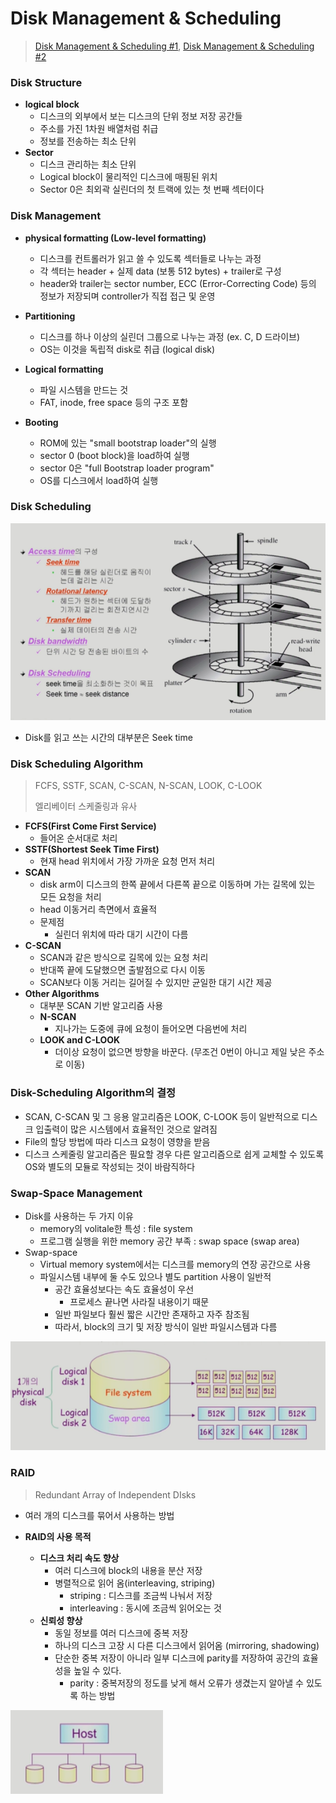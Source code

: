 # Disk Management & Scheduling 

> [Disk Management & Scheduling #1](https://core.ewha.ac.kr/publicview/C0101020140523151255773807?vmode=f), [Disk Management & Scheduling #2](https://core.ewha.ac.kr/publicview/C0101020140527124647396004?vmode=f)

### Disk Structure

- **logical block**
  - 디스크의 외부에서 보는 디스크의 단위 정보 저장 공간들
  - 주소를 가진 1차원 배열처럼 취급
  - 정보를 전송하는 최소 단위
- **Sector**
  - 디스크 관리하는 최소 단위
  - Logical block이 물리적인 디스크에 매핑된 위치
  - Sector 0은 최외곽 실린더의 첫 트랙에 있는 첫 번째 섹터이다



### Disk Management

- **physical formatting (Low-level formatting)**
  - 디스크를 컨트롤러가 읽고 쓸 수 있도록 섹터들로 나누는 과정
  - 각 섹터는 header + 실제 data (보통 512 bytes) + trailer로 구성
  - header와 trailer는 sector number, ECC (Error-Correcting Code) 등의 정보가 저장되며 controller가 직접 접근 및 운영

- **Partitioning**
  - 디스크를 하나 이상의 실린더 그룹으로 나누는 과정 (ex. C, D 드라이브)
  - OS는 이것을 독립적 disk로 취급 (logical disk)
- **Logical formatting**
  - 파일 시스템을 만드는 것
  - FAT, inode, free space 등의 구조 포함
- **Booting**
  - ROM에 있는 "small bootstrap loader"의 실행
  - sector 0 (boot block)을 load하여 실행
  - sector 0은 "full Bootstrap loader program"
  - OS를 디스크에서 load하여 실행



### Disk Scheduling

![disk-scheduling](11장.assets/disk-scheduling.png)

- Disk를 읽고 쓰는 시간의 대부분은 Seek time



### Disk Scheduling Algorithm

> FCFS, SSTF, SCAN, C-SCAN, N-SCAN, LOOK, C-LOOK
>
> 엘리베이터 스케줄링과 유사

- **FCFS(First Come First Service)**
  - 들어온 순서대로 처리
- **SSTF(Shortest Seek Time First)**
  - 현재 head 위치에서 가장 가까운 요청 먼저 처리
- **SCAN**
  - disk arm이 디스크의 한쪽 끝에서 다른쪽 끝으로 이동하며 가는 길목에 있는 모든 요청을 처리
  - head 이동거리 측면에서 효율적
  - 문제점
    - 실린더 위치에 따라 대기 시간이 다름
- **C-SCAN**
  - SCAN과 같은 방식으로 길목에 있는 요청 처리
  - 반대쪽 끝에 도달했으면 출발점으로 다시 이동
  - SCAN보다 이동 거리는 길어질 수 있지만 균일한 대기 시간 제공
- **Other Algorithms**
  - 대부분 SCAN 기반 알고리즘 사용
  - **N-SCAN**
    - 지나가는 도중에 큐에 요청이 들어오면 다음번에 처리
  - **LOOK and C-LOOK**
    - 더이상 요청이 없으면 방향을 바꾼다. (무조건 0번이 아니고 제일 낮은 주소로 이동)



### Disk-Scheduling Algorithm의 결정

- SCAN, C-SCAN 및 그 응용 알고리즘은 LOOK, C-LOOK 등이 일반적으로 디스크 입출력이 많은 시스템에서 효율적인 것으로 알려짐
- File의 할당 방법에 따라 디스크 요청이 영향을 받음
- 디스크 스케줄링 알고리즘은 필요할 경우 다른 알고리즘으로 쉽게 교체할 수 있도록 OS와 별도의 모듈로 작성되는 것이 바람직하다



### Swap-Space Management

- Disk를 사용하는 두 가지 이유
  - memory의 volitale한 특성 : file system
  - 프로그램 실행을 위한 memory 공간 부족 : swap space (swap area)
- Swap-space
  - Virtual memory system에서는 디스크를 memory의 연장 공간으로 사용
  - 파일시스템 내부에 둘 수도 있으나 별도 partition 사용이 일반적
    - 공간 효율성보다는 속도 효율성이 우선
      - 프로세스 끝나면 사라질 내용이기 때문
    - 일반 파일보다 훨씬 짧은 시간만 존재하고 자주 참조됨
    - 따라서, block의 크기 및 저장 방식이 일반 파일시스템과 다름

![swap-space](11장.assets/swap-space.png)



### RAID

> Redundant Array of Independent DIsks

- 여러 개의 디스크를 묶어서 사용하는 방법

- **RAID의 사용 목적**
  - **디스크 처리 속도 향상**
    - 여러 디스크에 block의 내용을 분산 저장
    - 병렬적으로 읽어 옴(interleaving, striping)
      - striping : 디스크를 조금씩 나눠서 저장
      - interleaving : 동시에 조금씩 읽어오는 것
  - **신뢰성 향상**
    - 동일 정보를 여러 디스크에 중복 저장
    - 하나의 디스크 고장 시 다른 디스크에서 읽어옴 (mirroring, shadowing)
    - 단순한 중복 저장이 아니라 일부 디스크에 parity를 저장하여 공간의 효율성을 높일 수 있다.
      - parity : 중복저장의 정도를 낮게 해서 오류가 생겼는지 알아낼 수 있도록 하는 방법

![RAID](11장.assets/RAID.png)

